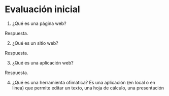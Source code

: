 # Evaluación inicial
1. ¿Qué es una página web?

Respuesta.

2. ¿Qué es un sitio web?

Respuesta.

3. ¿Qué es una aplicación web?

Respuesta.

4. ¿Qué es una herramienta ofimática?
Es una aplicación (en local o en linea) que permite editar un texto, una hoja de cálculo, una presentación
